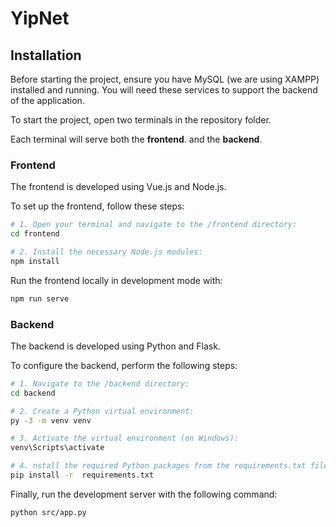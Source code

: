 # YipNet

## Installation

Before starting the project, ensure you have MySQL (we are using XAMPP) installed and running. You will need these services to support the backend of the application.

To start the project, open two terminals in the repository folder.

Each terminal will serve both the **frontend**. and the **backend**.

### Frontend

The frontend is developed using Vue.js and Node.js.

To set up the frontend, follow these steps:

```bash
# 1. Open your terminal and navigate to the /frontend directory:
cd frontend

# 2. Install the necessary Node.js modules:
npm install
```

Run the frontend locally in development mode with:

```bash
npm run serve
```

### Backend

The backend is developed using Python and Flask.

To configure the backend, perform the following steps:

```bash
# 1. Navigate to the /backend directory:
cd backend

# 2. Create a Python virtual environment:
py -3 -m venv venv

# 3. Activate the virtual environment (on Windows):
venv\Scripts\activate

# 4. nstall the required Python packages from the requirements.txt file:
pip install -r  requirements.txt
```

Finally, run the development server with the following command:

```bash
python src/app.py
```